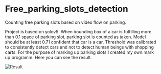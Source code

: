 # Free_parking_slots_detection
Counting free parking slots based on video flow on parking.

Project is based on yolov5. When bounding box of a car is fulfilling more than 0.1 space of parking slot, parking slot is counted as taken. 
Model should be at least 0.71 confident that car is a car. Threshold was calibrated to consistently detect cars  and not to detect human beings with shopping carts. 
For the purpose of marking up parking slots I created my own mark up programm.
Here you can see the result.

![Result](parking.gif)
